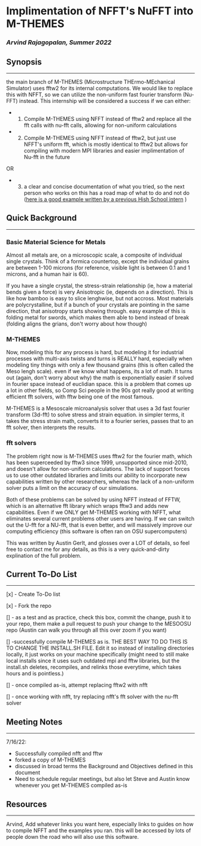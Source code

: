 # Implimentation of NFFT's NuFFT into M-THEMES

### *Arvind Rajagopalan, Summer 2022*



## Synopsis
---
the main branch of M-THEMES (Microstructure THErmo-MEchanical Simulator) uses fftw2 for its internal computations. We would like to replace this with NFFT, so we can utilize the non-uniform fast fourier transform (Nu-FFT) instead. This internship will be considered a success if we can either:
* 1. Compile M-THEMES using NFFT instead of fftw2 and replace all the fft calls with nu-fft calls, allowing for non-uniform calculations

* 2. Compile M-THEMES using NFFT instead of fftw2, but just use NFFT's uniform fft, which is mostly identical to fftw2 but allows for compiling with modern MPI libraries and easier implimentation of Nu-fft in the future

OR

* 3. a clear and concise documentation of what you tried, so the next person who works on this has a road map of what to do and not do ([here is a good example written by a previous Hish School intern](https://github.com/mesoOSU/M-THEMES/blob/hdf5/writeup.md) )


## Quick Background
---
### Basic Material Science for Metals
Almost all metals are, on a microscopic scale, a composite of individual single crystals. Think of a formica countertop, except the individual grains are between 1-100 microns (for reference, visible light is between 0.1 and 1 microns, and a human hair is 60).

If you have a single crystal, the stress-strain relationship (ie, how a material bends given a force) is very Anisotropic (ie, depends on a direction). This is like how bamboo is easy to slice lenghwise, but not accross. Most materials are polycrystalline, but if a bunch of your crystals are pointing in the same direction, that anisotropy starts showing through. easy example of this is folding metal for swords, which makes them able to bend instead of break (folding aligns the grians, don't worry about how though)

### M-THEMES
Now, modeling this for any process is hard, but modeling it for industrial processes with multi-axis twists and turns is REALLY hard, especially when modeling tiny things with only a few thousand grains (this is often called the Meso lengh scale). even if we know what happens, its a lot of math. It turns out (again, don't worry about why) the math is exponentially easier if solved in fourier space instead of euclidian space. this is a problem that comes up a lot in other fields, so Comp Sci people in the 90s got really good at writing efficient fft solvers, with fftw being one of the most famous.

M-THEMES is a Mesoscale microanalysis solver that uses a 3d fast fourier transform (3d-fft) to solve stress and strain equation. in simpler terms, it takes the stress strain math, converts it to a fourier series, passes that to an fft solver, then interprets the results.

### fft solvers

The problem right now is M-THEMES uses fftw2 for the fourier math, which has been superceeded by fftw3 since 1999, unsupported since mid-2010, and doesn't allow for non-uniform calculations. The lack of support forces us to use other outdated libraries and limits our ability to incorporate new capabilities written by other researchers, whereas the lack of a non-uniform solver puts a limit on the accuracy of our simulations.

Both of these problems can be solved by using NFFT instead of FFTW, which is an alternative fft library which wraps fftw3 and adds new capabilities. Even if we ONLY get M-THEMES working with NFFT, what eliminates several current problems other users are having. If we can switch out the U-fft for a NU-fft, that is even better, and will massively improve our computing efficiency (this software is often ran on OSU supercomputers)

This was written by Austin Gerlt, and glosses over a LOT of details, so feel free to contact me for any details, as this is a very quick-and-dirty explination of the full problem.

## Current To-Do List
---
[x] - Create To-Do list

[x] - Fork the repo

[]  - as a test and as practice, check this box, commit the change, push it to your repo, them make a pull request to push your change to the MESOOSU repo (Austin can walk you through all this over zoom if you want) 

[] -successfully compile M-THEMES as is. THE BEST WAY TO DO THIS IS TO CHANGE THE INSTALL.SH FILE. Edit it so instead of installing directories locally, it just works on your machine specifically (might need to still make local installs since it uses such outdated mpi and fftw libraries, but the install.sh deletes, recompiles, and relinks those everytime, which takes hours and is pointless.)

[] - once compiled as-is, attempt replacing fftw2 with nfft

[] - once working with nfft, try replacing nfft's fft solver with the nu-fft solver


## Meeting Notes
---

7/16/22:
- Successfully compiled nfft and fftw
- forked a copy of M-THEMES
- discussed in broad terms the Background and Objectives defined in this document
- Need to schedule regular meetings, but also let Steve and Austin know whenever you get M-THEMES compiled as-is 

## Resources
---
Arvind, Add whatever links you want here, especially links to guides on how to compile NFFT and the examples you ran. this will be accessed by lots of people down the road who will also use this software.
